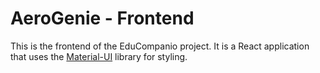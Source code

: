 # AeroGenie - Frontend

This is the frontend of the EduCompanio project. It is a React application that uses the [Material-UI](https://material-ui.com/) library for styling.
